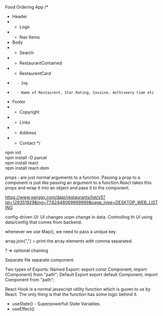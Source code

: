 Food Ordering App
/*
* Header
*  - Logo
*  - Nav Items
* Body
*  - Search
*  - RestaurantContained
*    - RestaurentCard
*       - Img
*       - Name of Restaurent, Star Rating, Cousine, delhiveery time etc
* Footer
*  - Copyright
*  - Links
*  - Address
*  - Contact
*/


npm init <br>
npm install -D parcel<br>
npm install react<br>
npm install react-dom<br>

props : are just normal arguments to a function. Passing a prop to a component is just like passing an argument to a function.React takes this props and wrap it into an object and pass it to the component.

https://www.swiggy.com/dapi/restaurants/list/v5?lat=129351929&lng=77.62448069999999&page_type=DESKTOP_WEB_LISTING

config-driven UI: UI changes uopn change in data. Controlling th UI using data/config that comes from backend.

whenever we use Map(), we need to pass a unique key.

array.join(",") = print the array elements with comma separated.

? => optional chaining

Separate file separate component.

Two types of Exports:
    Named Export:
        export const Component;
        import {Component} from "path";
    Default Export
        export default Component;
        import Component from "path";

React Hook is a normal javascript utility function which is guven to us by React. The only thing is that the function has some logic behind it.
 - useState() - Superpowerfull State Variables.
 - useEffect()

